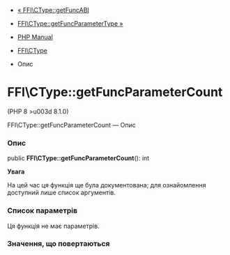 - [« FFI\CType::getFuncABI](ffi-ctype.getfuncabi.md)
- [FFI\CType::getFuncParameterType
»](ffi-ctype.getfuncparametertype.md)

- [PHP Manual](index.md)
- [FFI\CType](class.ffi-ctype.md)
- Опис

# FFI\CType::getFuncParameterCount

(PHP 8 \>u003d 8.1.0)

FFI\CType::getFuncParameterCount — Опис

### Опис

public **FFI\CType::getFuncParameterCount**(): int

**Увага**

На цей час ця функція ще була документована; для
ознайомлення доступний лише список аргументів.

### Список параметрів

Ця функція не має параметрів.

### Значення, що повертаються
